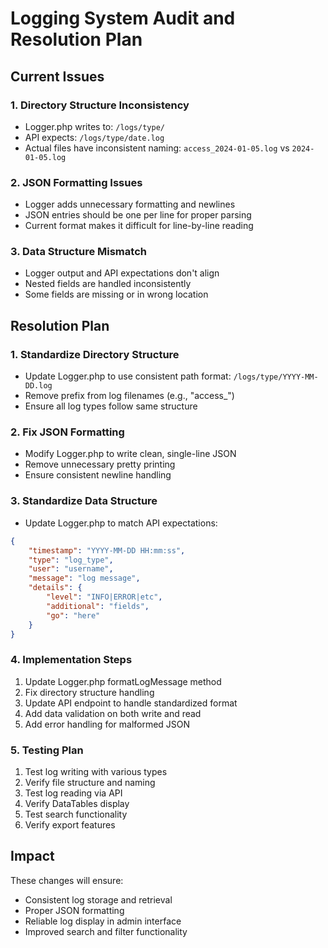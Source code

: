 # Logging System Audit and Resolution Plan

## Current Issues

### 1. Directory Structure Inconsistency
- Logger.php writes to: `/logs/type/`
- API expects: `/logs/type/date.log`
- Actual files have inconsistent naming: `access_2024-01-05.log` vs `2024-01-05.log`

### 2. JSON Formatting Issues
- Logger adds unnecessary formatting and newlines
- JSON entries should be one per line for proper parsing
- Current format makes it difficult for line-by-line reading

### 3. Data Structure Mismatch
- Logger output and API expectations don't align
- Nested fields are handled inconsistently
- Some fields are missing or in wrong location

## Resolution Plan

### 1. Standardize Directory Structure
- Update Logger.php to use consistent path format: `/logs/type/YYYY-MM-DD.log`
- Remove prefix from log filenames (e.g., "access_")
- Ensure all log types follow same structure

### 2. Fix JSON Formatting
- Modify Logger.php to write clean, single-line JSON
- Remove unnecessary pretty printing
- Ensure consistent newline handling

### 3. Standardize Data Structure
- Update Logger.php to match API expectations:
```json
{
    "timestamp": "YYYY-MM-DD HH:mm:ss",
    "type": "log_type",
    "user": "username",
    "message": "log message",
    "details": {
        "level": "INFO|ERROR|etc",
        "additional": "fields",
        "go": "here"
    }
}
```

### 4. Implementation Steps
1. Update Logger.php formatLogMessage method
2. Fix directory structure handling
3. Update API endpoint to handle standardized format
4. Add data validation on both write and read
5. Add error handling for malformed JSON

### 5. Testing Plan
1. Test log writing with various types
2. Verify file structure and naming
3. Test log reading via API
4. Verify DataTables display
5. Test search functionality
6. Verify export features

## Impact
These changes will ensure:
- Consistent log storage and retrieval
- Proper JSON formatting
- Reliable log display in admin interface
- Improved search and filter functionality
